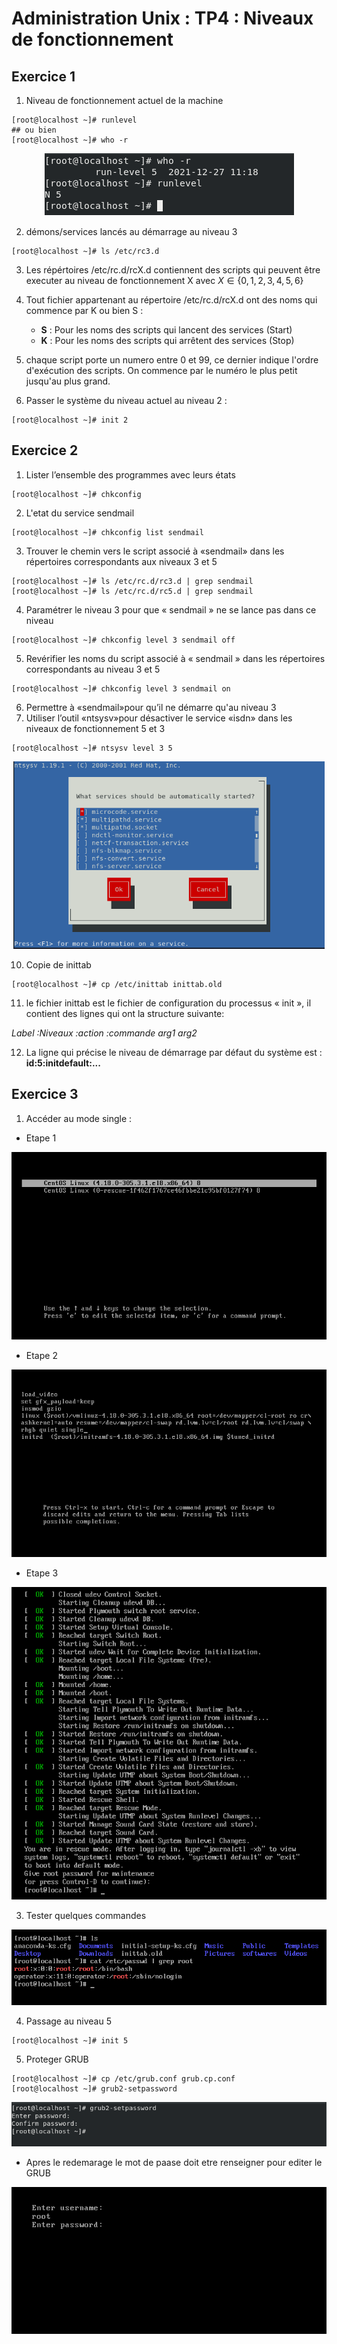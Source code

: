 # Administration Unix : TP4 : Niveaux de fonctionnement

## Exercice 1

1. Niveau de fonctionnement actuel de la machine

```console
[root@localhost ~]# runlevel
## ou bien
[root@localhost ~]# who -r
```

<p align=center>
    <img src="./Screenshots/runlevel.png">
</p>

2. démons/services lancés au démarrage au niveau 3

```console
[root@localhost ~]# ls /etc/rc3.d
```

3. Les répértoires /etc/rc.d/rcX.d contiennent des scripts qui peuvent être executer au niveau de fonctionnement X avec $X \in \{0,1,2,3,4,5,6\}$
4. Tout fichier appartenant au répertoire /etc/rc.d/rcX.d ont des noms qui commence par K ou bien S :

   - **S** : Pour les noms des scripts qui lancent des services (Start)
   - **K** : Pour les noms des scripts qui arrêtent des services (Stop)

5. chaque script porte un numero entre 0 et 99, ce dernier indique l'ordre d'exécution des scripts. On commence par le numéro le plus petit jusqu'au plus grand.
6. Passer le système du niveau actuel au niveau 2 :

```console
[root@localhost ~]# init 2
```

## Exercice 2

1. Lister l’ensemble des programmes avec leurs états

```console
[root@localhost ~]# chkconfig
```

2. L'etat du service sendmail

```console
[root@localhost ~]# chkconfig list sendmail
```

3. Trouver le chemin vers le script associé à «sendmail» dans les répertoires correspondants aux niveaux 3 et 5

```console
[root@localhost ~]# ls /etc/rc.d/rc3.d | grep sendmail
[root@localhost ~]# ls /etc/rc.d/rc5.d | grep sendmail
```

4. Paramétrer le niveau 3 pour que « sendmail » ne se lance pas dans ce niveau

```console
[root@localhost ~]# chkconfig level 3 sendmail off
```

5. Revérifier les noms du script associé à « sendmail » dans les répertoires correspondants au niveau 3 et 5

```console
[root@localhost ~]# chkconfig level 3 sendmail on
```

6. Permettre à «sendmail»pour qu’il ne démarre qu'au niveau 3
7. Utiliser l’outil «ntsysv»pour désactiver le service «isdn» dans les niveaux de fonctionnement 5 et 3

```console
[root@localhost ~]# ntsysv level 3 5
```

<p align=center>
    <img src="./Screenshots/ntsysV.png" height=300>
</p>

10. Copie de inittab

```console
[root@localhost ~]# cp /etc/inittab inittab.old
```

11. le fichier inittab est le fichier de configuration du processus « init », il contient des lignes qui ont la structure suivante:

_Label :Niveaux :action :commande arg1 arg2_

12. La ligne qui précise le niveau de démarrage par défaut du système est : **id:5:initdefault:...**

## Exercice 3

1. Accéder au mode single :

- Etape 1

<p align=center>
    <img src="./Screenshots/Etape1.png" height=300>
</p>

- Etape 2

<p align=center>
    <img src="./Screenshots/Etape2.png" height=300>
</p>

- Etape 3

<p align=center>
    <img src="./Screenshots/Etape3.png" height=500>
</p>

3. Tester quelques commandes

<p align=center>
    <img src="./Screenshots/SingleUser.png" height=auto>
</p>

4. Passage au niveau 5

```console
[root@localhost ~]# init 5
```

5. Proteger GRUB

```console
[root@localhost ~]# cp /etc/grub.conf grub.cp.conf
[root@localhost ~]# grub2-setpassword
```

<p align=center>
    <img src="./Screenshots/grub-set-passwd.png" height=auto>
</p>

- Apres le redemarage le mot de paase doit etre renseigner pour editer le GRUB

<p align=center>
    <img src="./Screenshots/edit-grub.png" height=auto>
</p>
